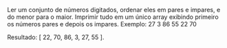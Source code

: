 Ler um conjunto de números digitados, ordenar eles em pares e impares, e do menor para o maior.
Imprimir tudo em um único array exibindo primeiro os números pares e depois os impares. 
Exemplo:
27 3 86 55 22 70

Resultado: [ 22, 70, 86, 3, 27, 55 ].
